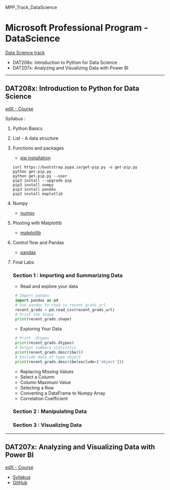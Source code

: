 MPP_Track_DataScience
# Microsoft Professional Program - DataScience
[Data Science track](https://academy.microsoft.com/en-us/tracks/data-science)
- DAT208x: Introduction to Python for Data Science
- DAT207x: Analyzing and Visualizing Data with Power BI

***
## DAT208x: Introduction to Python for Data Science
[edX - Course](https://courses.edx.org/courses/course-v1:Microsoft+DAT208x+2T2018/course/)

Syllabus : 
1. Python Basics
2. List - A data structure
3. Functions and packages
    - [pip installation](http://pip.readthedocs.io/en/stable/installing/)
    ```
    curl https://bootstrap.pypa.io/get-pip.py -o get-pip.py
    python get-pip.py
    python get-pip.py --user
    pip3 install --upgrade pip
    pip3 install numpy
    pip3 install pandas
    pip3 install maplotlib
    ```
4. Numpy  
    - [numpy](http://www.numpy.org/)
5. Plooting with Matplotlib  
    - [matplotlib](https://matplotlib.org/index.html)
6. Control flow and Pandas  
    - [pandas](http://pandas.pydata.org/)
7. Final Labs
   ### Section 1 : Importing and Summarizing Data
   - Read and explore your data
   ```python
    # Import pandas
    import pandas as pd
    # Use pandas to read in recent_grads_url
    recent_grads = pd.read_csv(recent_grads_url)
    # Print the shape
    print(recent_grads.shape)
   ```
   - Exploring Your Data
   ```python
    # Print .dtypes
    print(recent_grads.dtypes)
    # Output summary statistics
    print(recent_grads.describe())
    # Exclude data of type object
    print(recent_grads.describe(exclude=['object']))
   ```
   - Replacing Missing Values
   - Select a Column
   - Column Maximum Value
   - Selecting a Row
   - Converting a DataFrame to Numpy Array
   - Correlation Coefficient

   ### Section 2 : Manipulating Data
   ### Section 3 : Visualizing Data


***
## DAT207x: Analyzing and Visualizing Data with Power BI
[edX - Course](https://courses.edx.org/courses/course-v1:Microsoft+DAT207x+2T2018/course/)

* [Syllabus](https://prod-edxapp.edx-cdn.org/assets/courseware/v1/547b1a8915e1bf0d9a94bbab517a7eed/asset-v1:Microsoft+DAT207x+2T2018+type@asset+block/DAT207x_Syllabus.pdf)
* [GitHub](https://github.com/MicrosoftLearning/Analyzing-Visualizing-Data-PowerBI)
